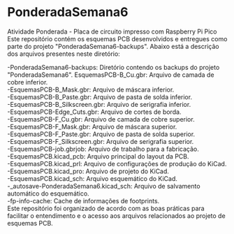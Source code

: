 # PonderadaSemana6
Atividade Ponderada - Placa de circuito impresso com Raspberry Pi Pico
Este repositório contém os esquemas PCB desenvolvidos e entregues como parte do projeto "PonderadaSemana6-backups". Abaixo está a descrição dos arquivos presentes neste diretório:

-PonderadaSemana6-backups: Diretório contendo os backups do projeto "PonderadaSemana6".
EsquemasPCB-B_Cu.gbr: Arquivo de camada de cobre inferior.<br>
-EsquemasPCB-B_Mask.gbr: Arquivo de máscara inferior.<br>
-EsquemasPCB-B_Paste.gbr: Arquivo de pasta de solda inferior.<br>
-EsquemasPCB-B_Silkscreen.gbr: Arquivo de serigrafia inferior.<br>
-EsquemasPCB-Edge_Cuts.gbr: Arquivo de cortes de borda.<br>
-EsquemasPCB-F_Cu.gbr: Arquivo de camada de cobre superior.<br>
-EsquemasPCB-F_Mask.gbr: Arquivo de máscara superior.<br>
-EsquemasPCB-F_Paste.gbr: Arquivo de pasta de solda superior.<br>
-EsquemasPCB-F_Silkscreen.gbr: Arquivo de serigrafia superior.<br>
-EsquemasPCB-job.gbrjob: Arquivo de trabalho para a fabricação.<br>
-EsquemasPCB.kicad_pcb: Arquivo principal do layout da PCB.<br>
-EsquemasPCB.kicad_prl: Arquivo de configurações de produção do KiCad.<br>
-EsquemasPCB.kicad_pro: Arquivo de projeto do KiCad.<br>
-EsquemasPCB.kicad_sch: Arquivo esquemático do KiCad.<br>
-_autosave-PonderadaSemana6.kicad_sch: Arquivo de salvamento automático do esquemático.<br>
-fp-info-cache: Cache de informações de footprints.<br>
Este repositório foi organizado de acordo com as boas práticas para facilitar o entendimento e o acesso aos arquivos relacionados ao projeto de esquemas PCB. 
